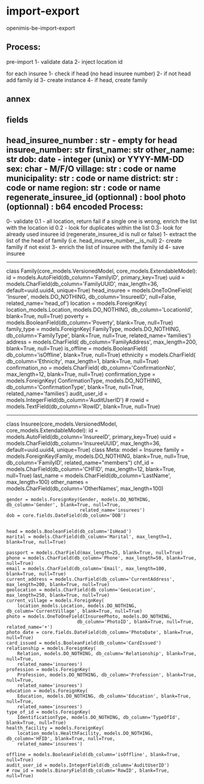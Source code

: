 # import-export
 openimis-be-import-export



## Process:

pre-import 
1- validate data
2- inject location id

for each insuree
1- check if head (no head insuree number)
2- if not head add family id
3- create instance
4- if head, create family

## annex

fields
------
head_insuree_number :  str - empty for head
insuree_number: str
first_name: str
other_name: str
dob: date  - integer (unix) or YYYY-MM-DD
sex: char -  M/F/O
village: str :  code or name
municipality: str :  code or name
district: str :  code or name
region: str :  code or name
regenerate_insuree_id (optionnal) : bool
photo (optionnal) : b64 encoded
Process:
-------
0- validate
0.1 -  all location, return fail if a single one is wrong, enrich the list with the location id
0.2 - look for duplicates within the list
0.3- look for already used insuree id  (regenerate_insuree_id is null or false)
1- extract the list of the head of family (i.e. head_insuree_number__is_null)
2- create familly if not exist
3- enrich the list of insuree  with the family id
4- save insuree



********

class Family(core_models.VersionedModel, core_models.ExtendableModel):
    id = models.AutoField(db_column='FamilyID', primary_key=True)
    uuid = models.CharField(db_column='FamilyUUID',
                            max_length=36, default=uuid.uuid4, unique=True)
    head_insuree = models.OneToOneField(
        'Insuree', models.DO_NOTHING, db_column='InsureeID', null=False,
        related_name='head_of')
    location = models.ForeignKey(
        location_models.Location,
        models.DO_NOTHING, db_column='LocationId', blank=True, null=True)
    poverty = models.BooleanField(db_column='Poverty', blank=True, null=True)
    family_type = models.ForeignKey(
        FamilyType, models.DO_NOTHING, db_column='FamilyType', blank=True, null=True,
        related_name='families')
    address = models.CharField(
        db_column='FamilyAddress', max_length=200, blank=True, null=True)
    is_offline = models.BooleanField(
        db_column='isOffline', blank=True, null=True)
    ethnicity = models.CharField(
        db_column='Ethnicity', max_length=1, blank=True, null=True)
    confirmation_no = models.CharField(
        db_column='ConfirmationNo', max_length=12, blank=True, null=True)
    confirmation_type = models.ForeignKey(
        ConfirmationType,
        models.DO_NOTHING, db_column='ConfirmationType', blank=True, null=True,
        related_name='families')
    audit_user_id = models.IntegerField(db_column='AuditUserID')
    # rowid = models.TextField(db_column='RowID', blank=True, null=True)
    
************** 


class Insuree(core_models.VersionedModel, core_models.ExtendableModel):
    id = models.AutoField(db_column='InsureeID', primary_key=True)
    uuid = models.CharField(db_column='InsureeUUID', max_length=36, default=uuid.uuid4, unique=True)
    class Meta:
        model = Insuree
    family = models.ForeignKey(Family, models.DO_NOTHING, blank=True, null=True,
                               db_column='FamilyID', related_name="members")
    chf_id = models.CharField(db_column='CHFID', max_length=12, blank=True, null=True)
    last_name = models.CharField(db_column='LastName', max_length=100)
    other_names = models.CharField(db_column='OtherNames', max_length=100)

    gender = models.ForeignKey(Gender, models.DO_NOTHING, db_column='Gender', blank=True, null=True,
                               related_name='insurees')
    dob = core.fields.DateField(db_column='DOB')


    head = models.BooleanField(db_column='IsHead')
    marital = models.CharField(db_column='Marital', max_length=1, blank=True, null=True)

    passport = models.CharField(max_length=25, blank=True, null=True)
    phone = models.CharField(db_column='Phone', max_length=50, blank=True, null=True)
    email = models.CharField(db_column='Email', max_length=100, blank=True, null=True)
    current_address = models.CharField(db_column='CurrentAddress', max_length=200, blank=True, null=True)
    geolocation = models.CharField(db_column='GeoLocation', max_length=250, blank=True, null=True)
    current_village = models.ForeignKey(
        location_models.Location, models.DO_NOTHING, db_column='CurrentVillage', blank=True, null=True)
    photo = models.OneToOneField(InsureePhoto, models.DO_NOTHING,
                              db_column='PhotoID', blank=True, null=True, related_name='+')
    photo_date = core.fields.DateField(db_column='PhotoDate', blank=True, null=True)
    card_issued = models.BooleanField(db_column='CardIssued')
    relationship = models.ForeignKey(
        Relation, models.DO_NOTHING, db_column='Relationship', blank=True, null=True,
        related_name='insurees')
    profession = models.ForeignKey(
        Profession, models.DO_NOTHING, db_column='Profession', blank=True, null=True,
        related_name='insurees')
    education = models.ForeignKey(
        Education, models.DO_NOTHING, db_column='Education', blank=True, null=True,
        related_name='insurees')
    type_of_id = models.ForeignKey(
        IdentificationType, models.DO_NOTHING, db_column='TypeOfId', blank=True, null=True)
    health_facility = models.ForeignKey(
        location_models.HealthFacility, models.DO_NOTHING, db_column='HFID', blank=True, null=True,
        related_name='insurees')

    offline = models.BooleanField(db_column='isOffline', blank=True, null=True)
    audit_user_id = models.IntegerField(db_column='AuditUserID')
    # row_id = models.BinaryField(db_column='RowID', blank=True, null=True)
